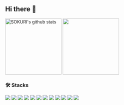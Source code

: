 ## Hi there 👋

<!--
**MinQyu/MinQyu** is a ✨ _special_ ✨ repository because its `README.md` (this file) appears on your GitHub profile.

Here are some ideas to get you started:

- 🔭 I’m currently working on ...
- 🌱 I’m currently learning ...
- 👯 I’m looking to collaborate on ...
- 🤔 I’m looking for help with ...
- 💬 Ask me about ...
- 📫 How to reach me: ...
- 😄 Pronouns: ...
- ⚡ Fun fact: ...
-->
<a href="https://github.com/MinQyu"><img align="center" style="height:180px" src="https://github-readme-stats.vercel.app/api?username=MinQyu&show_icons=true&include_all_commits=true&theme=nord&hide_border=true" alt="SOKURI's github stats" /></a>
<a href="https://github.com/MinQyu"><img align="center" style="height:180px" src="https://github-readme-stats.vercel.app/api/top-langs/?username=MinQyu&layout=compact&theme=nord&hide_border=true" /></a>

### 🛠 Stacks

<div>
  
<img src="https://img.shields.io/badge/HTML5-E34F26?style=flat-square&logo=HTML5&logoColor=white"/>
<img src="https://img.shields.io/badge/CSS3-1572B6?style=flat-square&logo=CSS3&logoColor=white"/>
<img src="https://img.shields.io/badge/JavaScript-F7DF1E?style=flat-square&logo=JavaScript&logoColor=white"/>
<img src="https://img.shields.io/badge/TypeScript-3178C6?style=flat-square&logo=TypeScript&logoColor=white"/>
<img src="https://img.shields.io/badge/React-61DAFB?style=flat-square&logo=React&logoColor=black"/>
<img src="https://img.shields.io/badge/Next.js-000000?style=flat-square&logo=Next.js&logoColor=white"/>
<img src="https://img.shields.io/badge/Vite-646CFF?style=flat-square&logo=Vite&logoColor=white"/>
<img src="https://img.shields.io/badge/TailwindCSS-06B6D4?style=flat-square&logo=TailwindCSS&logoColor=white"/>
<img src="https://img.shields.io/badge/Zustand-000000?style=flat-square&logo=Zustand&logoColor=white"/>
<img src="https://img.shields.io/badge/Node.js-339933?style=flat-square&logo=Node.js&logoColor=white"/>
<img src="https://img.shields.io/badge/Supabase-3ECF8E?style=flat-square&logo=Supabase&logoColor=white"/>
<img src="https://img.shields.io/badge/Python-3776AB?style=flat-square&logo=Python&logoColor=white"/>

</div>
